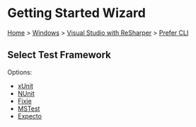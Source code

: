 # Getting Started Wizard

[Home](/docs/wiz/readme.md) > [Windows](Windows.md) > [Visual Studio with ReSharper](Windows_VisualStudioWithReSharper.md) > [Prefer CLI](Windows_VisualStudioWithReSharper_Cli.md)

## Select Test Framework

Options:
 * [xUnit](Windows_VisualStudioWithReSharper_Cli_xUnit.md)
 * [NUnit](Windows_VisualStudioWithReSharper_Cli_NUnit.md)
 * [Fixie](Windows_VisualStudioWithReSharper_Cli_Fixie.md)
 * [MSTest](Windows_VisualStudioWithReSharper_Cli_MSTest.md)
 * [Expecto](Windows_VisualStudioWithReSharper_Cli_Expecto.md)
